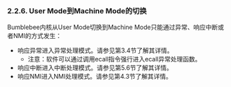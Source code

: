 ### **2.2.6. User Mode到Machine Mode的切换**

Bumblebee内核从User Mode切换到Machine Mode只能通过异常、响应中断或者NMI的方式发生：

- 响应异常进入异常处理模式。请参见第3.4节了解其详情。
  - 注意：软件可以通过调用ecall指令强行进入ecall异常处理函数。
- 响应中断进入中断处理模式。请参见第5.6节了解其详情。
- 响应NMI进入NMI处理模式。请参见第4.3节了解其详情。

